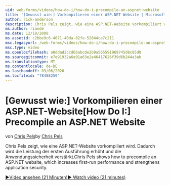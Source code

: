 ```yaml
---
uid: web-forms/videos/how-do-i/how-do-i-precompile-an-aspnet-website
title: '[Gewusst wie:] Vorkompilieren einer ASP.NET-Website | Microsoft-Dokumentation'
author: rick-anderson
description: Chris Pels zeigt, wie eine ASP.NET-Website vorkompiliert wird. Dadurch wird die Leistung der ersten Ausführung erhöht und die Anwendungssicherheit verstärkt.
ms.author: riande
ms.date: 12/18/2008
ms.assetid: c2bbe9c6-4071-40da-82fe-52044ce7c211
msc.legacyurl: /web-forms/videos/how-do-i/how-do-i-precompile-an-aspnet-website
msc.type: video
ms.openlocfilehash: a0ddad2ccd6babcde2b9a565591969745d8c85d0
ms.sourcegitcommit: e7e91932a6e91a63e2e46417626f39d6b244a3ab
ms.translationtype: MT
ms.contentlocale: de-DE
ms.lasthandoff: 03/06/2020
ms.locfileid: "78488259"
---
```

# <a name="how-do-i-precompile-an-aspnet-website"></a><span data-ttu-id="530a5-103">[Gewusst wie:] Vorkompilieren einer ASP.NET-Website</span><span class="sxs-lookup"><span data-stu-id="530a5-103">[How Do I:] Precompile an ASP.NET Website</span></span>

<span data-ttu-id="530a5-104">von [Chris Pels](https://twitter.com/chrispels)</span><span class="sxs-lookup"><span data-stu-id="530a5-104">by [Chris Pels](https://twitter.com/chrispels)</span></span>

<span data-ttu-id="530a5-105">Chris Pels zeigt, wie eine ASP.NET-Website vorkompiliert wird. Dadurch wird die Leistung der ersten Ausführung erhöht und die Anwendungssicherheit verstärkt.</span><span class="sxs-lookup"><span data-stu-id="530a5-105">Chris Pels shows how to precompile an ASP.NET website, which increases first-run performance and strengthens application security.</span></span>

[<span data-ttu-id="530a5-106">&#9654;Video ansehen (21 Minuten)</span><span class="sxs-lookup"><span data-stu-id="530a5-106">&#9654; Watch video (21 minutes)</span></span>](https://channel9.msdn.com/Blogs/ASP-NET-Site-Videos/how-do-i-precompile-an-aspnet-website)

